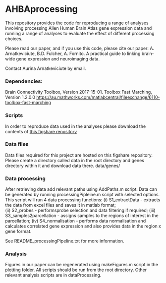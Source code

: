 # AHBAprocessing

This repository provides the code for reproducing a range of analyses involving processing Allen Human Brain Atlas gene expression data and running a range of analyses to evaluate the effect of different processing choices.

Please read our paper, and if you use this code, please cite our paper:
A. Arnatkeviciute, B.D. Fulcher, A. Fornito. A practical guide to linking brain-wide gene expression and neuroimaging data. 

Contact Aurina Arnatkeviciute by email.

### Dependencies: 
Brain Connectivity Toolbox, Version 2017-15-01.
Toolbox Fast Marching, Version 1.2.0.0 https://au.mathworks.com/matlabcentral/fileexchange/6110-toolbox-fast-marching

### Scripts
In order to reproduce data used in the analyses please download the contents of [this figshare repository](https://figshare.com/s/0bc61dec0c5e404c4de7)

### Data files
Data files required for this project are hosted on this figshare repository. Please create a directory called data in the root directory and genes directory within it and download data there.
data/genes/

### Data processing
After retrieving data add relevant paths using AddPaths.m script. Data can be generated by running processingPipleine.m script with selected options. 
This script will run 4 data processing functions: (i) S1_extractData - extracts the data from excel files and saves it in matlab format; <br /> (ii) S2_probes - performsprobe selection and data filtering if required; (iii) S3_samples2parcellation - assigns samples to the regions of interest in the parcellation; (iv) S4_normalisation - performs data normalisation and calculates correlated gene expression and also provides data in the region x gene format. 

See README_processingPipeline.txt for more information. 

### Analysis
Figures in our paper can be regenerated using makeFigures.m script in the plotting folder. All scripts should be run from the root directory. Other relevant analysis scripts are in dataProcessing.
